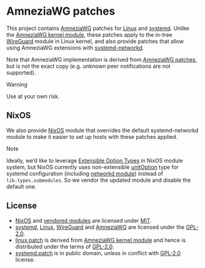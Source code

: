 # AmneziaWG patches

This project contains [AmneziaWG] patches for [Linux] and [systemd]. Unlike the
[AmneziaWG kernel module], these patches apply to the in-tree [WireGuard] module
in Linux kernel, and also provide patches that allow using AmneziaWG extensions
with [systemd-networkd].

Note that AmneziaWG implementation is derived from [AmneziaWG patches], but is
not the exact copy (e.g. unknown peer notifications are not supported).

> [!WARNING]
> Use at your own risk.

## NixOS

We also provide [NixOS] module that overrides the default systemd-networkd
module to make it easier to set up hosts with these patches applied.

> [!NOTE]
> Ideally, we’d like to leverage [Extensible Option Types] in NixOS module
> system, but NixOS currently uses non-extensible [unitOption] type for systemd
> configuration (including [networkd module]) instead of `lib.types.submodules`.
> So we vendor the updated module and disable the default one.

## License

- [NixOS] and [vendored modules](./modules/networkd) are licensed under [MIT].
- [systemd], [Linux], [WireGuard] and [AmneziaWG] are licensed under the
  [GPL-2.0].
- [linux.patch](./linux.patch) is derived from [AmneziaWG kernel module] and
  hence is distributed under the terms of [GPL-2.0].
- [systemd.patch](./systemd.patch) is in public domain, unless in conflict with
  [GPL-2.0] license.

[Linux]: https://kernel.org
[systemd]: https://systemd.io
[WireGuard]: https://wireguard.com
[AmneziaWG]: https://docs.amnezia.org/documentation/amnezia-wg
[AmneziaWG kernel module]: https://github.com/amnezia-vpn/amneziawg-linux-kernel-module
[systemd-networkd]: https://www.freedesktop.org/software/systemd/man/devel/systemd.network.html
[AmneziaWG patches]: https://github.com/amnezia-vpn/amneziawg-linux-kernel-module/tree/8d1b073205538673f5da4831c4d39ef8acf44f8c/src/patches
[GPL-2.0]: https://gnu.org/licenses/old-licenses/gpl-2.0.html
[NixOS]: https://nixos.org
[Extensible Option Types]: https://nixos.org/manual/nixos/stable/#sec-option-declarations-eot
[unitOption]: https://github.com/NixOS/nixpkgs/blob/8637e879e425363b14aa23f3ec1f69e32c9f512f/nixos/lib/systemd-unit-options.nix#L41-L50
[networkd module]: https://github.com/NixOS/nixpkgs/blob/8637e879e425363b14aa23f3ec1f69e32c9f512f/nixos/modules/system/boot/networkd.nix#L1856
[MIT]: https://opensource.org/license/MIT

